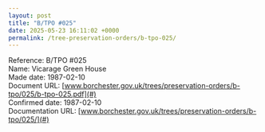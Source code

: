 ```yaml
---
layout: post
title: "B/TPO #025"
date: 2025-05-23 16:11:02 +0000
permalink: /tree-preservation-orders/b-tpo-025/
---
```


Reference:	B/TPO #025 <br/>
Name: Vicarage Green House<br/>
Made date: 1987-02-10<br/>
Document URL: [www.borchester.gov.uk/trees/preservation-orders/b-tpo/025/b-tpo-025.pdf](#)<br/>
Confirmed date: 1987-02-10<br/>
Documentation URL: [www.borchester.gov.uk/trees/preservation-orders/b-tpo/025/](#)<br/>
